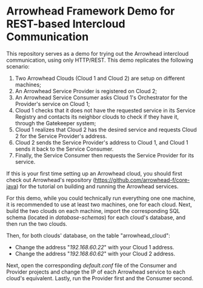 # Arrowhead Framework Demo for REST-based Intercloud Communication

This repository serves as a demo for trying out the Arrowhead intercloud communication, using only HTTP/REST.
This demo replicates the following scenario:
1. Two Arrowhead Clouds (Cloud 1 and Cloud 2) are setup on different machines;
2. An Arrowhead Service Provider is registered on Cloud 2;
3. An Arrowhead Service Consumer asks Cloud 1's Orchestrator for the Provider's service on Cloud 1;
4. Cloud 1 checks that it does not have the requested service in its Service Registry and contacts its neighbor clouds to check if they have it, through the Gatekeeper system;
5. Cloud 1 realizes that Cloud 2 has the desired service and requests Cloud 2 for the Service Provider's address.
6. Cloud 2 sends the Service Provider's address to Cloud 1, and Cloud 1 sends it back to the Service Consumer.
7. Finally, the Service Consumer then requests the Service Provider for its service.

If this is your first time setting up an Arrowhead cloud, you should first check out Arrowhead's repository (https://github.com/arrowhead-f/core-java) for the tutorial on building and running the Arrowhead services.

For this demo, while you could technically run everything one one machine, it is recommended to use at least two machines, one for each cloud. Next, build the two clouds on each machine, import the corresponding SQL schema (located in _database-schemas_) for each cloud's database, and then run the two clouds.

Then, for both clouds' database, on the table "arrowhead_cloud":
 * Change the address "_192.168.60.22_" with your Cloud 1 address.
 * Change the address "_192.168.60.62_" with your Cloud 2 address.

Next, open the corresponding _default.conf_ file of the Consumer and Provider projects and change the IP of each Arrowhead service to each cloud's equivalent. Lastly, run the Provider first and the Consumer second.
